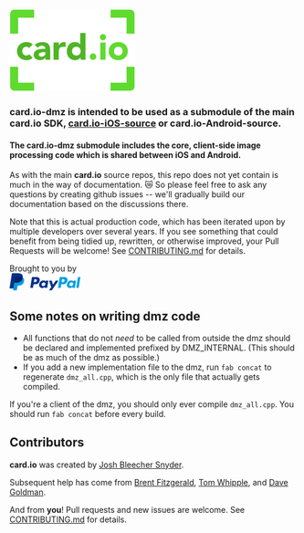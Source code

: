 [![card.io logo](Resources/cardio_logo_220.png "card.io")](https://www.card.io)

### card.io-dmz is intended to be used as a submodule of the main card.io SDK, [card.io-iOS-source](https://github.com/card-io/card.io-iOS-source) or card.io-Android-source.

#### The card.io-dmz submodule includes the core, client-side image processing code which is shared between iOS and Android.

As with the main **card.io** source repos, this repo does not yet contain is much in the way of documentation. :crying_cat_face: So please feel free to ask any questions by creating github issues -- we'll gradually build our documentation based on the discussions there.

Note that this is actual production code, which has been iterated upon by multiple developers over several years. If you see something that could benefit from being tidied up, rewritten, or otherwise improved, your Pull Requests will be welcome! See [CONTRIBUTING.md](CONTRIBUTING.md) for details.

Brought to you by  
[![PayPal logo](Resources/pp_h_rgb.png)](https://paypal.com/ "PayPal")


Some notes on writing dmz code
------------------------------

* All functions that do not *need* to be called from outside the dmz should be declared and implemented prefixed by DMZ_INTERNAL. (This should be as much of the dmz as possible.)
* If you add a new implementation file to the dmz, run `fab concat` to regenerate `dmz_all.cpp`, which is the only file that actually gets compiled.

If you're a client of the dmz, you should only ever compile `dmz_all.cpp`. You should run `fab concat` before every build.


Contributors
------------

**card.io** was created by [Josh Bleecher Snyder](https://github.com/josharian/).

Subsequent help has come from [Brent Fitzgerald](https://github.com/burnto/), [Tom Whipple](https://github.com/tomwhipple), and [Dave Goldman](https://github.com/dgoldman-ebay).

And from **you**! Pull requests and new issues are welcome. See [CONTRIBUTING.md](CONTRIBUTING.md) for details.

